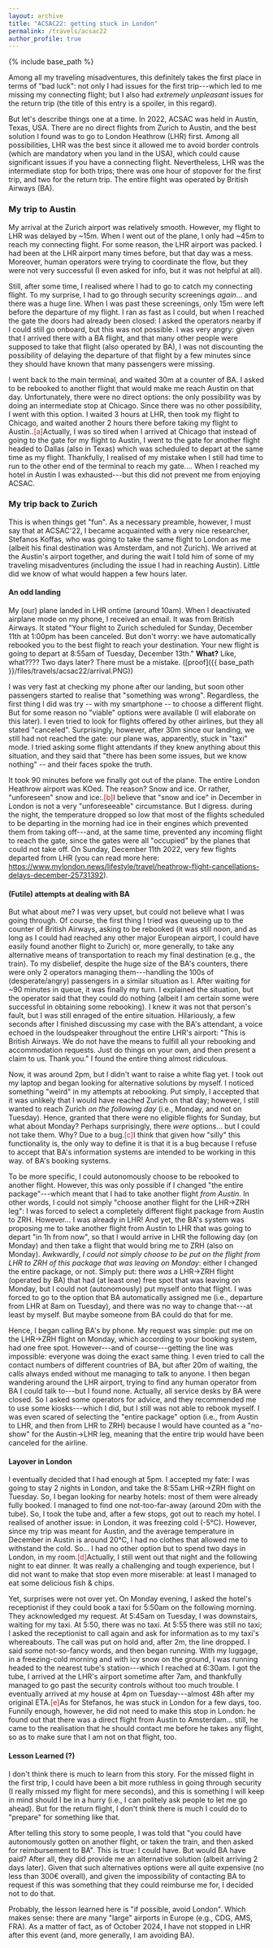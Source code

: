 ```yaml
---
layout: archive
title: "ACSAC22: getting stuck in London"
permalink: /travels/acsac22
author_profile: true
---
```


{% include base_path %}

Among all my traveling misadventures, this definitely takes the first place in terms of "bad luck": not only I had issues for the first trip---which led to me missing my connecting flight; but I also had _extremely unpleasant_ issues for the return trip (the title of this entry is a spoiler, in this regard). 

But let's describe things one at a time. In 2022, ACSAC was held in Austin, Texas, USA. There are no direct flights from Zurich to Austin, and the best solution I found was to go to London Heathrow (LHR) first. Among all possibilities, LHR was the best since it allowed me to avoid border controls (which are mandatory when you land in the USA), which could cause significant issues if you have a connecting flight. Nevertheless, LHR was the intermediate stop for both trips; there was one hour of stopover for the first trip, and two for the return trip. The entire flight was operated by British Airways (BA).

### My trip to Austin

My arrival at the Zurich airport was relatively smooth. However, my flight to LHR was delayed by ~15m. When I went out of the plane, I only had ~45m to reach my connecting flight. For some reason, the LHR airport was packed. I had been at the LHR airport many times before, but that day was a mess. Moreover, human operators were trying to coordinate the flow, but they were not very successful (I even asked for info, but it was not helpful at all). 

Still, after some time, I realised where I had to go to catch my connecting flight. To my surprise, I had to go through security screenings _again_... and there was a huge line. When I was past these screenings, only 15m were left before the departure of my flight. I ran as fast as I could, but when I reached the gate the doors had already been closed: I asked the operators nearby if I could still go onboard, but this was not possible. I was very angry: given that I arrived there with a BA flight, and that many other people were supposed to take that flight (also operated by BA), I was not discounting the possibility of delaying the departure of that flight by a few minutes since they should have known that many passengers were missing. 

I went back to the main terminal, and waited 30m at a counter of BA. I asked to be rebooked to another flight that would make me reach Austin on that day. Unfortunately, there were no direct options: the only possibility was by doing an intermediate stop at Chicago. Since there was no other possibility, I went with this option. I waited 3 hours at LHR, then took my flight to Chicago, and waited another 2 hours there before taking my flight to Austin..<span class="footnote"><a style="color:firebrick">[a]</a><span class="footnote_content">Actually, I was so tired when I arrived at Chicago that instead of going to the gate for my flight to Austin, I went to the gate for another flight headed to Dallas (also in Texas) which was scheduled to depart at the same time as my flight. Thankfully, I realised of my mistake when I still had time to run to the other end of the terminal to reach my gate....</span></span> When I reached my hotel in Austin I was exhausted---but this did not prevent me from enjoying ACSAC.


### My trip back to Zurich

This is when things get "fun". As a necessary preamble, however, I must say that at ACSAC'22, I became acquainted with a very nice researcher, Stefanos Koffas, who was going to take the same flight to London as me (albeit his final destination was Amsterdam, and not Zurich). We arrived at the Austin's airport together, and during the wait I told him of some of my traveling misadventures (including the issue I had in reaching Austin). Little did we know of what would happen a few hours later.

#### An odd landing

My (our) plane landed in LHR ontime (around 10am). When I deactivated airplane mode on my phone, I received an email. It was from British Airways. It stated "Your flight to Zurich scheduled for Sunday, December 11th at 1:00pm has been canceled. But don't worry: we have automatically rebooked you to the best flight to reach your destination. Your new flight is going to depart at 8:55am of Tuesday, December 13th." **What?** Like, what???? Two days later? There must be a mistake. ([proof]({{ base_path }}/files/travels/acsac22/arrival.PNG))

I was very fast at checking my phone after our landing, but soon other passengers started to realise that "something was wrong". Regardless, the first thing I did was try -- with my smartphone -- to choose a different flight. But for some reason no "viable" options were available (I will elaborate on this later). I even tried to look for flights offered by other airlines, but they all stated "canceled". Surprisingly, however, after 30m since our landing, we still had not reached the gate: our plane was, apparently, stuck in "taxi" mode. I tried asking some flight attendants if they knew anything about this situation, and they said that "there has been some issues, but we know nothing" -- and their faces spoke the truth. 

It took 90 minutes before we finally got out of the plane. The entire London Heathrow airport was KOed. The reason? Snow and ice. Or rather, "unforeseen" snow and ice:.<span class="footnote"><a style="color:firebrick">[b]</a><span class="footnote_content">I believe that "snow and ice" in December in London is not a very "unforeseeable" circumstance. But I digress.</span></span> during the night, the temperature dropped so low that most of the flights scheduled to be departing in the morning had ice in their engines which prevented them from taking off---and, at the same time, prevented any incoming flight to reach the gate, since the gates were all "occupied" by the planes that could not take off. On Sunday, December 11th 2022, very few flights departed from LHR (you can read more here: https://www.mylondon.news/lifestyle/travel/heathrow-flight-cancellations-delays-december-25731392).

#### (Futile) attempts at dealing with BA

But what about me? I was very upset, but could not believe what I was going through. Of course, the first thing I tried was queueing up to the counter of British Airways, asking to be rebooked (it was still noon, and as long as I could had reached any other major European airport, I could have easily found another flight to Zurich) or, more generally, to take any alternative means of transportation to reach my final destination (e.g., the train). To my disbelief, despite the huge size of the BA's counters, there were only 2 operators managing them---handling the 100s of (desperate/angry) passengers in a similar situation as I. After waiting for ~90 minutes in queue, it was finally my turn. I explained the situation, but the operator said that they could do nothing (albeit I am certain some were successful in obtaining some rebooking). I knew it was not that person's fault, but I was still enraged of the entire situation. Hilariously, a few seconds after I finished discussing my case with the BA's attendant, a voice echoed in the loudspeaker throughout the entire LHR's airport: "This is British Airways. We do not have the means to fulfill all your rebooking and accommodation requests. Just do things on your own, and then present a claim to us. Thank you." I found the entire thing almost ridiculous.

Now, it was around 2pm, but I didn't want to raise a white flag yet. I took out my laptop and began looking for alternative solutions by myself. I noticed something "weird" in my attempts at rebooking. Put simply, I accepted that it was unlikely that I would have reached Zurich on that day; however, I still wanted to reach Zurich _on the following day_ (i.e., Monday, and not on Tuesday). Hence, granted that there were no eligible flights for Sunday, but what about Monday? Perhaps surprisingly, there _were_ options... but I could not take them. Why? Due to a bug.<span class="footnote"><a style="color:firebrick">[c]</a><span class="footnote_content">I think that given how "silly" this functionality is, the only way to define it is that it is a bug because I refuse to accept that BA's information systems are intended to be working in this way.</span></span> of BA's booking systems. 

To be more specific, I could autonomously choose to be rebooked to another flight. However, this was only possible if I changed "the entire package"---which meant that I had to take another flight _from Austin_. In other words, I could not simply "choose another flight for the LHR->ZRH leg": I was forced to select a completely different flight package from Austin to ZRH. However... I was already in LHR! And yet, the BA's system was proposing me to take another flight from Austin to LHR that was going to depart "in 1h from now", so that I would arrive in LHR the following day (on Monday) and then take a flight that would bring me to ZRH (also on Monday). Awkwardly, _I could not simply choose to be put on the flight from LHR to ZRH of this package that was leaving on Monday_: either I changed the entire package, or not.
Simply put: there _was_ a LHR->ZRH flight (operated by BA) that had (at least one) free spot that was leaving on Monday, but I could not (autonomously) put myself onto that flight. I was forced to go to the option that BA automatically assigned me (i.e., departure from LHR at 8am on Tuesday), and there was no way to change that---at least by myself. But maybe someone from BA could do that for me.

Hence, I began calling BA's by phone. My request was simple: put me on the LHR->ZRH flight on Monday, which according to your booking system, had one free spot. However---and of course---getting the line was impossible: everyone was doing the exact same thing. I even tried to call the contact numbers of different countries of BA, but after 20m of waiting, the calls always ended without me managing to talk to anyone. I then began wandering around the LHR airport, trying to find any human operator from BA I could talk to---but I found none. Actually, all service desks by BA were closed. So I asked some operators for advice, and they recommended me to use some kiosks---which I did, but I still was not able to rebook myself. I was even scared of selecting the "entire package" option (i.e., from Austin to LHR, and then from LHR to ZRH) because I would have counted as a "no-show" for the Austin->LHR leg, meaning that the entire trip would have been canceled for the airline.

#### Layover in London

I eventually decided that I had enough at 5pm. I accepted my fate: I was going to stay 2 nights in London, and take the 8:55am LHR->ZRH flight on Tuesday. So, I began looking for nearby hotels: most of them were already fully booked. I managed to find one not-too-far-away (around 20m with the tube). So, I took the tube and, after a few stops, got out to reach my hotel. I realised of another issue: in London, it was freezing cold (-5°C). However, since my trip was meant for Austin, and the average temperature in December in Austin is around 20°C, I had no clothes that allowed me to withstand the cold. So... I had no other option but to spend two days in London, in my room.<span class="footnote"><a style="color:firebrick">[d]</a><span class="footnote_content">Actually, I still went out that night and the following night to eat dinner. It was really a challenging and tough experience, but I did not want to make that stop even more miserable: at least I managed to eat some delicious fish & chips.</span></span>

Yet, surprises were not over yet. On Monday evening, I asked the hotel's receptionist if they could book a taxi for 5:50am on the following morning. They acknowledged my request. At 5:45am on Tuesday, I was downstairs, waiting for my taxi. At 5:50, there was no taxi. At 5:55 there was still no taxi; I asked the receptionist to call again and ask for information as to my taxi's whereabouts. The call was put on hold and, after 2m, the line dropped. I said some not-so-fancy words, and then began running. With my luggage, in a freezing-cold morning and with icy snow on the ground, I was running headed to the nearest tube's station---which I reached at 6:30am. I got the tube, I arrived at the LHR's airport sometime after 7am, and thankfully managed to go past the security controls without too much trouble. I eventually arrived at my house at 4pm on Tuesday---almost 48h after my original ETA.<span class="footnote"><a style="color:firebrick">[e]</a><span class="footnote_content">As for Stefanos, he was stuck in London for a few days, too. Funnily enough, however, he did not need to make this stop in London: he found out that there was a direct flight from Austin to Amsterdam... still, he came to the realisation that he should contact me before he takes any flight, so as to make sure that I am not on that flight, too.</span></span>

#### Lesson Learned (?)

I don't think there is much to learn from this story. For the missed flight in the first trip, I could have been a bit more ruthless in going through security (I really missed my flight for mere seconds), and this is something I will keep in mind should I be in a hurry (i.e., I can politely ask people to let me go ahead). But for the return flight, I don't think there is much I could do to "prepare" for something like that. 

After telling this story to some people, I was told that "you could have autonomously gotten on another flight, or taken the train, and then asked for reimbursement to BA". This is true: I could have. But would BA have paid? After all, they did provide me an alternative solution (albeit arriving 2 days later). Given that such alternatives options were all quite expensive (no less than 300€ overall), and given the impossibility of contacting BA to request if this was something that they could reimburse me for, I decided not to do that. 

Probably, the lesson learned here is "if possible, avoid London". Which makes sense: there are many "large" airports in Europe (e.g., CDG, AMS, FRA). As a matter of fact, as of October 2024, I have not stopped in LHR after this event (and, more generally, I am avoiding BA).